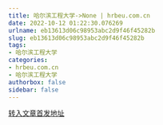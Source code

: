 ```yaml
---
title: 哈尔滨工程大学->None | hrbeu.com.cn
date: 2022-10-12 01:22:30.076269
urlname: eb13613d06c98953abc2d9f46f45282b
slug: eb13613d06c98953abc2d9f46f45282b
tags: 
- 哈尔滨工程大学
categories:
- hrbeu.com.cn
- 哈尔滨工程大学
authorbox: false
sidebar: false
---
```





[转入文章首发地址](http://epaper.hljnews.cn/hljrb/pc/layout/202210/11/node_01.html)